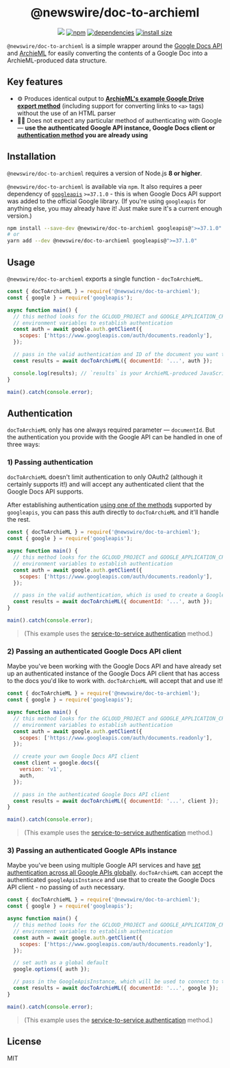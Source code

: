 <h1 align="center">
  @newswire/doc-to-archieml
</h1>
<p align="center">
  <a href="https://circleci.com/gh/rdmurphy/doc-to-archieml"><img src="https://badgen.net/circleci/github/rdmurphy/doc-to-archieml/"></a>
  <a href="https://www.npmjs.org/package/@newswire/doc-to-archieml"><img src="https://badgen.net/npm/v/@newswire/doc-to-archieml" alt="npm"></a>
  <a href="https://david-dm.org/rdmurphy/doc-to-archieml"><img src="https://badgen.net/david/dep/rdmurphy/doc-to-archieml" alt="dependencies"></a>
  <a href="https://packagephobia.now.sh/result?p=@newswire/doc-to-archieml"><img src="https://badgen.net/packagephobia/install/@newswire/doc-to-archieml" alt="install size"></a>
</p>

`@newswire/doc-to-archieml` is a simple wrapper around the [Google Docs API](https://developers.google.com/docs/api/) and [ArchieML](http://archieml.org) for easily converting the contents of a Google Doc into a ArchieML-produced data structure.

## Key features

- ⚙️ Produces identical output to **[ArchieML's example Google Drive export method](https://github.com/newsdev/archieml-js/tree/master#using-with-google-documents)** (including support for converting links to `<a>` tags) without the use of an HTML parser
- 👩‍🔧 Does not expect any particular method of authenticating with Google — **use the authenticated Google API instance, Google Docs client or [authentication method](https://github.com/googleapis/google-api-nodejs-client#authentication-and-authorization) you are already using**

## Installation

`@newswire/doc-to-archieml` requires a version of Node.js **8 or higher**.

`@newswire/doc-to-archieml` is available via `npm`. It also requires a peer dependency of [`googleapis`](https://github.com/googleapis/google-api-nodejs-client) `>=37.1.0` - this is when Google Docs API support was added to the official Google library. (If you're using `googleapis` for anything else, you may already have it! Just make sure it's a current enough version.)

```sh
npm install --save-dev @newswire/doc-to-archieml googleapis@">=37.1.0"
# or
yarn add --dev @newswire/doc-to-archieml googleapis@">=37.1.0"
```

## Usage

`@newswire/doc-to-archieml` exports a single function - `docToArchieML`.

```js
const { docToArchieML } = require('@newswire/doc-to-archieml');
const { google } = require('googleapis');

async function main() {
  // this method looks for the GCLOUD_PROJECT and GOOGLE_APPLICATION_CREDENTIALS
  // environment variables to establish authentication
  const auth = await google.auth.getClient({
    scopes: ['https://www.googleapis.com/auth/documents.readonly'],
  });

  // pass in the valid authentication and ID of the document you want to process
  const results = await docToArchieML({ documentId: '...', auth });

  console.log(results); // `results` is your ArchieML-produced JavaScript object
}

main().catch(console.error);
```

## Authentication

`docToArchieML` only has one always required parameter — `documentId`. But the authentication you provide with the Google API can be handled in one of three ways:

### 1) Passing authentication

`docToArchieML` doesn't limit authentication to only OAuth2 (although it certainly supports it!) and will accept any authenticated client that the Google Docs API supports.

After establishing authentication [using one of the methods](https://github.com/googleapis/google-api-nodejs-client#authentication-and-authorization) supported by `googleapis`, you can pass this auth directly to `docToArchieML` and it'll handle the rest.

```js
const { docToArchieML } = require('@newswire/doc-to-archieml');
const { google } = require('googleapis');

async function main() {
  // this method looks for the GCLOUD_PROJECT and GOOGLE_APPLICATION_CREDENTIALS
  // environment variables to establish authentication
  const auth = await google.auth.getClient({
    scopes: ['https://www.googleapis.com/auth/documents.readonly'],
  });

  // pass in the valid authentication, which is used to create a Google Docs API client internally
  const results = await docToArchieML({ documentId: '...', auth });
}

main().catch(console.error);
```

> (This example uses the [service-to-service authentication](https://github.com/googleapis/google-api-nodejs-client#service-to-service-authentication) method.)

### 2) Passing an authenticated Google Docs API client

Maybe you've been working with the Google Docs API and have already set up an authenticated instance of the Google Docs API client that has access to the docs you'd like to work with. `docToArchieML` will accept that and use it!

```js
const { docToArchieML } = require('@newswire/doc-to-archieml');
const { google } = require('googleapis');

async function main() {
  // this method looks for the GCLOUD_PROJECT and GOOGLE_APPLICATION_CREDENTIALS
  // environment variables to establish authentication
  const auth = await google.auth.getClient({
    scopes: ['https://www.googleapis.com/auth/documents.readonly'],
  });

  // create your own Google Docs API client
  const client = google.docs({
    version: 'v1',
    auth,
  });

  // pass in the authenticated Google Docs API client
  const results = await docToArchieML({ documentId: '...', client });
}

main().catch(console.error);
```

> (This example uses the [service-to-service authentication](https://github.com/googleapis/google-api-nodejs-client#service-to-service-authentication) method.)

### 3) Passing an authenticated Google APIs instance

Maybe you've been using multiple Google API services and have [set authentication across all Google APIs globally](https://github.com/googleapis/google-api-nodejs-client#setting-global-or-service-level-auth). `docToArchieML` can accept the authenticated `googleApisInstance` and use that to create the Google Docs API client - no passing of `auth` necessary.

```js
const { docToArchieML } = require('@newswire/doc-to-archieml');
const { google } = require('googleapis');

async function main() {
  // this method looks for the GCLOUD_PROJECT and GOOGLE_APPLICATION_CREDENTIALS
  // environment variables to establish authentication
  const auth = await google.auth.getClient({
    scopes: ['https://www.googleapis.com/auth/documents.readonly'],
  });

  // set auth as a global default
  google.options({ auth });

  // pass in the GoogleApisInstance, which will be used to connect to the Google Docs API
  const results = await docToArchieML({ documentId: '...', google });
}

main().catch(console.error);
```

> (This example uses the [service-to-service authentication](https://github.com/googleapis/google-api-nodejs-client#service-to-service-authentication) method.)

## License

MIT
